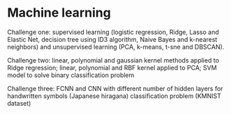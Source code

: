 # Machine learning

Challenge one: supervised learning (logistic regression, Ridge, Lasso and Elastic Net, decision tree using ID3 algorithm, Naive Bayes and k-nearest neighbors) and unsupervised learning (PCA, k-means, t-sne and DBSCAN).

Challenge two: linear, polynomial and gaussian kernel methods applied to Ridge regression; linear, polynomial and RBF kernel applied to PCA; SVM model to solve binary classification problem

Challenge three: FCNN and CNN with different number of hidden layers for handwritten symbols (Japanese hiragana) classification problem (KMNIST dataset)

